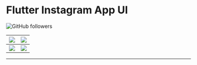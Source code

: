 # Flutter Instagram App UI

![GitHub followers](https://img.shields.io/github/followers/dhruvilxcode?label=Follow%3Adhruvilxcode&style=social)



| ![](https://github.com/dhruvilxcode/flutter-instagram-ui/blob/master/screenshots/Simulator%20Screen%20Shot%20-%20iPhone%2011%20Pro%20Max%20-%202020-02-14%20at%2016.40.23.png?raw=true)  |  ![](https://github.com/dhruvilxcode/flutter-instagram-ui/blob/master/screenshots/Simulator%20Screen%20Shot%20-%20iPhone%2011%20Pro%20Max%20-%202020-02-14%20at%2016.40.29.png?raw=true) |
| :------------: | :------------: |
| ![](https://github.com/dhruvilxcode/flutter-instagram-ui/blob/master/screenshots/Simulator%20Screen%20Shot%20-%20iPhone%2011%20Pro%20Max%20-%202020-02-14%20at%2016.40.36.png?raw=true)  | ![](https://github.com/dhruvilxcode/flutter-instagram-ui/blob/master/screenshots/Simulator%20Screen%20Shot%20-%20iPhone%2011%20Pro%20Max%20-%202020-02-14%20at%2016.40.36.png?raw=true)  |



------------
